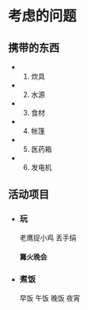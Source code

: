 # 考虑的问题 
## 携带的东西
- 1. 炊具
- 2. 水源
- 3. 食材
- 4. 帐篷
- 5. 医药箱
- 6. 发电机


## 活动项目

- ### 玩
    老鹰捉小鸡
    丢手绢
    #### 篝火晚会
- ### 煮饭
    早饭
    午饭
    晚饭
    夜宵
    



